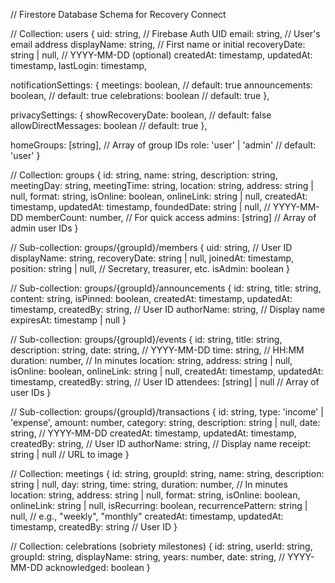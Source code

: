 // Firestore Database Schema for Recovery Connect

// Collection: users
{
uid: string, // Firebase Auth UID
email: string, // User's email address
displayName: string, // First name or initial
recoveryDate: string | null, // YYYY-MM-DD (optional)
createdAt: timestamp,
updatedAt: timestamp,
lastLogin: timestamp,

notificationSettings: {
meetings: boolean, // default: true
announcements: boolean, // default: true
celebrations: boolean // default: true
},

privacySettings: {
showRecoveryDate: boolean, // default: false
allowDirectMessages: boolean // default: true
},

homeGroups: [string], // Array of group IDs
role: 'user' | 'admin' // default: 'user'
}

// Collection: groups
{
id: string,
name: string,
description: string,
meetingDay: string,
meetingTime: string,
location: string,
address: string | null,
format: string,
isOnline: boolean,
onlineLink: string | null,
createdAt: timestamp,
updatedAt: timestamp,
foundedDate: string | null, // YYYY-MM-DD
memberCount: number, // For quick access
admins: [string] // Array of admin user IDs
}

// Sub-collection: groups/{groupId}/members
{
uid: string, // User ID
displayName: string,
recoveryDate: string | null,
joinedAt: timestamp,
position: string | null, // Secretary, treasurer, etc.
isAdmin: boolean
}

// Sub-collection: groups/{groupId}/announcements
{
id: string,
title: string,
content: string,
isPinned: boolean,
createdAt: timestamp,
updatedAt: timestamp,
createdBy: string, // User ID
authorName: string, // Display name
expiresAt: timestamp | null
}

// Sub-collection: groups/{groupId}/events
{
id: string,
title: string,
description: string,
date: string, // YYYY-MM-DD
time: string, // HH:MM
duration: number, // In minutes
location: string,
address: string | null,
isOnline: boolean,
onlineLink: string | null,
createdAt: timestamp,
updatedAt: timestamp,
createdBy: string, // User ID
attendees: [string] | null // Array of user IDs
}

// Sub-collection: groups/{groupId}/transactions
{
id: string,
type: 'income' | 'expense',
amount: number,
category: string,
description: string | null,
date: string, // YYYY-MM-DD
createdAt: timestamp,
updatedAt: timestamp,
createdBy: string, // User ID
authorName: string, // Display name
receipt: string | null // URL to image
}

// Collection: meetings
{
id: string,
groupId: string,
name: string,
description: string | null,
day: string,
time: string,
duration: number, // In minutes
location: string,
address: string | null,
format: string,
isOnline: boolean,
onlineLink: string | null,
isRecurring: boolean,
recurrencePattern: string | null, // e.g., "weekly", "monthly"
createdAt: timestamp,
updatedAt: timestamp,
createdBy: string // User ID
}

// Collection: celebrations (sobriety milestones)
{
id: string,
userId: string,
groupId: string,
displayName: string,
years: number,
date: string, // YYYY-MM-DD
acknowledged: boolean
}
